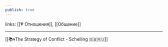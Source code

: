 ```yaml
---
publish: true
---
```

links: [[💗 Отношения]], [[Общение]]

---

[[📚🌀The Strategy of Conflict - Schelling 🇬🇧🇷🇺]]